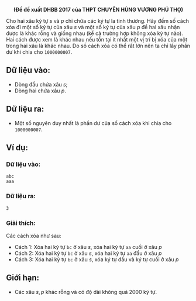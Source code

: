 **<center>(Đề đề xuất DHBB 2017 của THPT CHUYÊN HÙNG VƯƠNG PHÚ THỌ)</center>**

Cho hai xâu ký tự $s$ và $p$ chỉ chứa các ký tự la tinh thường. Hãy đếm số cách xóa đi một số ký tự của xâu $s$ và một số ký tự của xâu $p$ để hai xâu nhận được là khác rỗng và giống nhau (kể cả trường hợp không xóa ký tự nào). Hai cách được xem là khác nhau nếu tồn tại ít nhất một vị trí bị xóa của một trong hai xâu là khác nhau. Do số cách xóa có thể rất lớn nên ta chỉ lấy phần dư khi chia cho `1000000007`.

## Dữ liệu vào:
- Dòng đầu chứa xâu $s$;
- Dòng hai chứa xâu $p$.

## Dữ liệu ra:
- Một số nguyên duy nhất là phần dư của số cách xóa khi chia cho `1000000007`.

## Ví dụ:
### Dữ liệu vào:
```
abc
aaa
```

### Dữ liệu ra:
```
3
```

### Giải thích:
Các cách xóa như sau:
- Cách $1$: Xóa hai ký tự `bc` ở xâu $s$, xóa hai ký tự `aa` cuối ở xâu $p$
- Cách $2$: Xóa hai ký tự `bc` ở xâu $s$, xóa hai ký tự `aa` đầu ở xâu $p$
- Cách $3$: Xóa hai ký tự `bc` ở xâu $s$, xóa ký tự đầu và ký tự cuối ở xâu $p$

## Giới hạn:
- Các xâu $s, p$ khác rỗng và có độ dài không quá $2000$ ký tự.